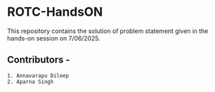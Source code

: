 # ROTC-HandsON

This repository contains the solution of problem statement given in the hands-on session on 7/06/2025.

## Contributors -
    1. Annavarapu Dileep
    2. Aparna Singh